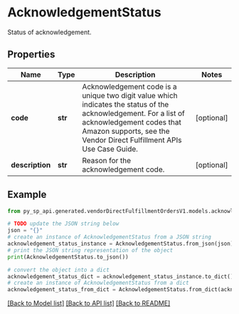 # AcknowledgementStatus

Status of acknowledgement.

## Properties

Name | Type | Description | Notes
------------ | ------------- | ------------- | -------------
**code** | **str** | Acknowledgement code is a unique two digit value which indicates the status of the acknowledgement. For a list of acknowledgement codes that Amazon supports, see the Vendor Direct Fulfillment APIs Use Case Guide. | [optional] 
**description** | **str** | Reason for the acknowledgement code. | [optional] 

## Example

```python
from py_sp_api.generated.vendorDirectFulfillmentOrdersV1.models.acknowledgement_status import AcknowledgementStatus

# TODO update the JSON string below
json = "{}"
# create an instance of AcknowledgementStatus from a JSON string
acknowledgement_status_instance = AcknowledgementStatus.from_json(json)
# print the JSON string representation of the object
print(AcknowledgementStatus.to_json())

# convert the object into a dict
acknowledgement_status_dict = acknowledgement_status_instance.to_dict()
# create an instance of AcknowledgementStatus from a dict
acknowledgement_status_from_dict = AcknowledgementStatus.from_dict(acknowledgement_status_dict)
```
[[Back to Model list]](../README.md#documentation-for-models) [[Back to API list]](../README.md#documentation-for-api-endpoints) [[Back to README]](../README.md)


